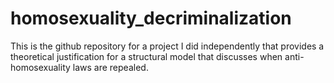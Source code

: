 # homosexuality_decriminalization
This is the github repository for a project I did independently that provides a theoretical justification for a structural model that discusses when anti-homosexuality laws are repealed.

